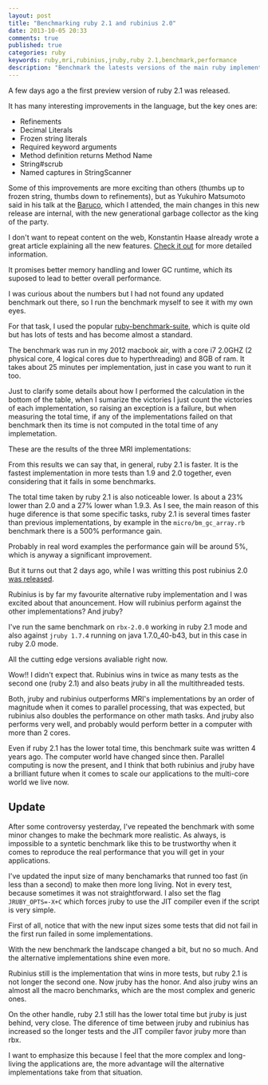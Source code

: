 ```yaml
---
layout: post
title: "Benchmarking ruby 2.1 and rubinius 2.0"
date: 2013-10-05 20:33
comments: true
published: true
categories: ruby
keywords: ruby,mri,rubinius,jruby,ruby 2.1,benchmark,performance
description: "Benchmark the latests versions of the main ruby implementations. Battle: ruby-2.0 vs ruby-2.1 vs jruby-1.7.4 vs rbx-2.0"
---
```

<script type="text/javascript">
  (function(){

    var buildTable = function(data){
      var header = data.shift();

      var scoreboard = data[0].map(function(){ return 0; });
      var totalTime = data[0].map(function(){ return 0; });

      html = "";

      html += '<table class="compact benchmark">'
        html += '<thead>'
          html += '<tr>'
            header.forEach(function(e){
              html += '<th>' + e + '</th>'
            });
          html += '</tr>'
        html += '</thead>'
        html += '<tbody>'
          data.forEach(function(row){
            html += '<tr>'
              row.forEach(function(cell, index, array){
                var cellClass = '';

                if (index >= 2){
                  var parsedValue = parseFloat(cell);
                  var valuesArray = array.slice(2, array.length)
                  var parsedArray = valuesArray
                    .map(function(e){ return parseFloat(e) })
                    .filter(function(e){ return !!e; })
                  var allValuesAreCorrect = parsedArray.length == valuesArray.length;

                  cellClass += 'value '

                  if (!parsedValue){
                    cellClass += 'wrong '
                  } else {
                    cell = parsedValue.toFixed(6)
                    if (allValuesAreCorrect){ totalTime[index] += parsedValue }
                    var isMaxValue = Math.max.apply(null, parsedArray) == parsedValue;
                    if (isMaxValue){
                      cellClass += 'slowest '
                    } else {
                      var isMinValue = Math.min.apply(null, parsedArray) == parsedValue;
                      if (isMinValue){
                        cellClass += 'fastest '
                        scoreboard[index] += 1
                      }
                    }
                  }
                }

                html += '<td class="'+cellClass+'">'
                html += cell + '</td>'
                html += '</td>'
              });
            html += '</tr>'
          });
        html += '</tbody>'
        html += '<tfoot>'
          html += '<tr>'
            html += '<td colspan="2"><strong>Victories</strong></td>'
            scoreboard.slice(2,scoreboard.length).forEach(function(e, index, ary){
              var htmlClass = '';
              var isMaxValue = Math.max.apply(null, ary) == e;
              if (isMaxValue){
                htmlClass += 'fastest'
              } else {
                var isMinValue = Math.min.apply(null, ary) == e;
                if (isMinValue){ htmlClass += 'slowest'}
              }
              html += '<td class="'+htmlClass+'">'+e+'</td>'
            });
          html += '</tr>'
          html += '<tr>'
            html += '<td colspan="2"><strong>Total time</strong></td>'
            totalTime.slice(2,totalTime.length).forEach(function(e, index, ary){
              var htmlClass = '';
              var isMaxValue = Math.max.apply(null, ary) == e;
              if (isMaxValue){
                htmlClass += 'slowest'
              } else {
                var isMinValue = Math.min.apply(null, ary) == e;
                if (isMinValue){ htmlClass += 'fastest'}
              }
              html += '<td class="'+htmlClass+'">'+e.toFixed(6)+'</td>'
            });
          html += '</tr>'
        html += '</tfoot>'
      html += '</table>'

      return html;
    }

    $(function(){

      $.get("{{ root_url }}/javascripts/mri-rubies.json").success(function(json){
        $('#table-ruby-mri-benchmark-placeholder').replaceWith(buildTable(json));
      });


      $.get("{{ root_url }}/javascripts/all-rubies.json").success(function(json){
        $('#table-ruby-all-benchmark-placeholder').replaceWith(buildTable(json));
      });

      $.get("{{ root_url }}/javascripts/all-rubies-v2.json").success(function(json){
        $('#table-ruby-all-benchmark-v2-placeholder').replaceWith(buildTable(json));
      });
    })

  })();
</script>

A few days ago a the first preview version of ruby 2.1 was released.

It has many interesting improvements in the language, but the key ones are:

* Refinements
* Decimal Literals
* Frozen string literals
* Required keyword arguments
* Method definition returns Method Name
* String#scrub
* Named captures in StringScanner


Some of this improvements are more exciting than others (thumbs up to frozen string, thumbs down to refinements),
but as Yukuhiro Matsumoto said in his talk at the [Baruco](http://baruco.org/), which I attended, the main changes in this new release are
internal, with the new generational garbage collector as the king of the party.

I don't want to repeat content on the web, Konstantin Haase already wrote a great article explaining all the new features.
[Check it out](http://rkh.im/ruby-2.1) for more detailed information.

It promises better memory handling and lower GC runtime, which its suposed to lead to better overall performance.

I was curious about the numbers but I had not found any updated benchmark out there, so I run the benchmark myself to see it with my own eyes.

For that task, I used the popular [ruby-benchmark-suite](https://github.com/acangiano/ruby-benchmark-suite), which is quite old but has
lots of tests and has become almost a standard.

The benchmark was run in my 2012 macbook air, with a core i7 2.0GHZ (2 physical core, 4 logical cores due to hyperthreading)
and 8GB of ram. It takes about 25 minutes per implementation, just in case you want to run it too.

Just to clarify some details about how I performed the calculation in the bottom of the table, when I sumarize the
victories I just count the victories of each implementation, so raising an exception is a failure, but when measuring the total
time, if any of the implementations failed on that benchmark then its time is not computed in the total time of any implemetation.

These are the results of the three MRI implementations:

<div id="table-ruby-mri-benchmark-placeholder"></div>

From this results we can say that, in general, ruby 2.1 is faster. It is the fastest implementation in
more tests than 1.9 and 2.0 together, even considering that it fails in some benchmarks.

The total time taken by ruby 2.1 is also noticeable lower. Is about a 23% lower than 2.0 and a 27% lower whan 1.9.3.
As I see, the main reason of this huge diference is that some specific tasks, ruby 2.1 is several times faster than
previous implementations, by example in the  `micro/bm_gc_array.rb` benchmark there is a 500% performance gain.

Probably in real word examples the performance gain will be around 5%, which is anyway a significant improvement.

But it turns out that 2 days ago, while I was writting this post rubinius 2.0 [was released](http://rubini.us/2013/10/04/rubinius-2-0-released/).

Rubinius is by far my favourite alternative ruby implementation and I was excited about that anouncement.
How will rubinius perform against the other implementations? And jruby?

I've run the same benchmark on `rbx-2.0.0` working in ruby 2.1 mode and also against `jruby 1.7.4` running on java 1.7.0_40-b43,
but in this case in ruby 2.0 mode.

All the cutting edge versions avaliable right now.

<div id="table-ruby-all-benchmark-placeholder"></div>

Wow!! I didn't expect that. Rubinius wins in twice as many tests as the second one (ruby 2.1) and also beats jruby
in all the multithreaded tests.

Both, jruby and rubinius outperforms MRI's implementations by an order of magnitude when it comes to parallel processing, that
was expected, but rubinius also doubles the performance on other math tasks.
And jruby also performs very well, and probably would perform better in a computer with more than 2 cores.

Even if ruby 2.1 has the lower total time, this benchmark suite was written 4 years ago. The computer world have changed since then.
Parallel computing is now the present, and I think that both rubinius and jruby have a brilliant future when it comes
to scale our applications to the multi-core world we live now.

## Update

After some controversy yesterday, I've repeated the benchmark with some minor changes to make the bechmark more realistic.
As always, is impossible to a syntetic benchmark like this to be trustworthy when it comes to reproduce the real performance that you
will get in your applications.

I've updated the input size of many benchamarks that runned too fast (in less than a second) to make then more long living. Not in every test, because
sometimes it was not straightforward.
I also set the flag `JRUBY_OPTS=-X+C` which forces jruby to use the JIT compiler even if the script is very simple.

<div id="table-ruby-all-benchmark-v2-placeholder"></div>

First of all, notice that with the new input sizes some tests that did not fail in the first run failed in some implementations.

With the new benchmark the landscape changed a bit, but no so much. And the alternative implementations shine even more.

Rubinius still is the implementation that wins in more tests, but ruby 2.1 is not longer the second one. Now jruby has the honor.
And also jruby wins an almost all the macro benchmarks, which are the most complex and generic ones.

On the other handle, ruby 2.1 still has the lower total time but jruby is just behind, very close. The diference of time between jruby and
rubinius has increased so the longer tests and the JIT compiler favor jruby more than rbx.

I want to emphasize this because I feel that the more complex and long-living the applications are, the more advantage will the alternative
implementations take from that situation.







